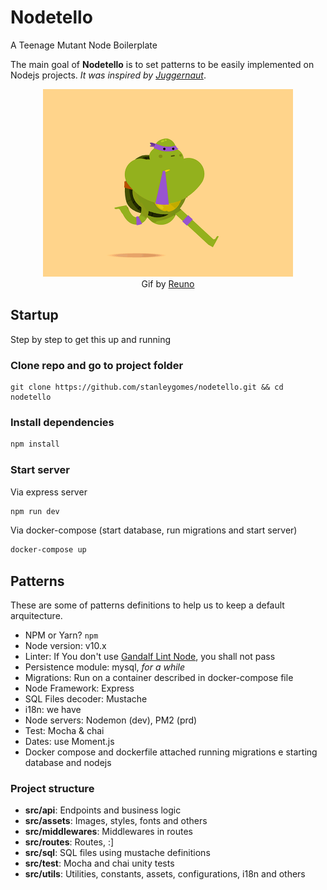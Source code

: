 # Nodetello

A Teenage Mutant Node Boilerplate

The main goal of **Nodetello** is to set patterns to be easily implemented on Nodejs projects. *It was inspired by [Juggernaut](https://github.com/SoftboxLab/juggernaut)*.

<p align="center">
	<img src="src/assets/images/nodetello.gif" width="400px" />
  <br />
  Gif by <a href="https://dribbble.com/Reuno" target="_blank">Reuno</a>
</p>

## Startup

Step by step to get this up and running

### Clone repo and go to project folder

```
git clone https://github.com/stanleygomes/nodetello.git && cd nodetello
```

### Install dependencies

```bash
npm install
```

### Start server

Via express server

```bash
npm run dev
```

Via docker-compose (start database, run migrations and start server)

```bash
docker-compose up
```

## Patterns

These are some of patterns definitions to help us to keep a default arquitecture.

- NPM or Yarn? `npm`
- Node version: v10.x
- Linter: If You don't use [Gandalf Lint Node](https://github.com/SoftboxLab/gandalf-lint-node), you shall not pass
- Persistence module: mysql, *for a while*
- Migrations: Run on a container described in docker-compose file
- Node Framework: Express
- SQL Files decoder: Mustache
- i18n: we have
- Node servers: Nodemon (dev), PM2 (prd)
- Test: Mocha & chai
- Dates: use Moment.js
- Docker compose and dockerfile attached running migrations e starting database and nodejs

### Project structure

- **src/api**: Endpoints and business logic
- **src/assets**: Images, styles, fonts and others
- **src/middlewares**: Middlewares in routes
- **src/routes**: Routes, :]
- **src/sql**: SQL files using mustache definitions
- **src/test**: Mocha and chai unity tests
- **src/utils**: Utilities, constants, assets, configurations, i18n and others
